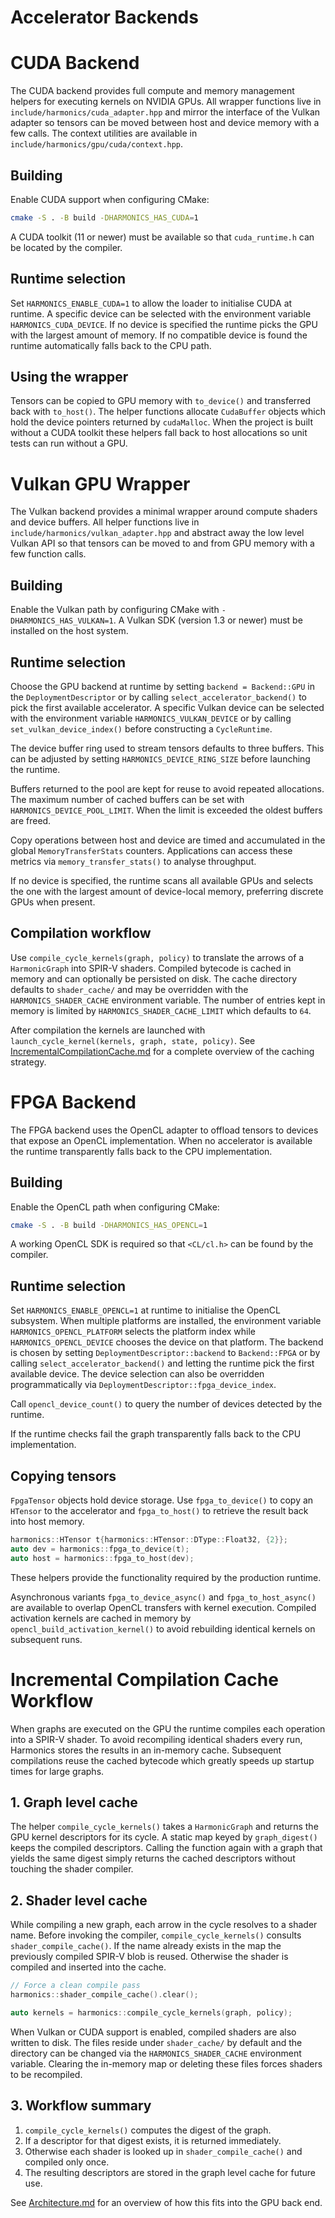 # Accelerator Backends
# CUDA Backend

The CUDA backend provides full compute and memory management helpers for
executing kernels on NVIDIA GPUs. All wrapper functions live in
`include/harmonics/cuda_adapter.hpp` and mirror the interface of the Vulkan
adapter so tensors can be moved between host and device memory with a few
calls. The context utilities are available in
`include/harmonics/gpu/cuda/context.hpp`.

## Building

Enable CUDA support when configuring CMake:

```bash
cmake -S . -B build -DHARMONICS_HAS_CUDA=1
```

A CUDA toolkit (11 or newer) must be available so that `cuda_runtime.h` can be located by the compiler.

## Runtime selection

Set `HARMONICS_ENABLE_CUDA=1` to allow the loader to initialise CUDA at runtime. A specific device can be selected with the environment variable `HARMONICS_CUDA_DEVICE`. If no device is specified the runtime picks the GPU with the largest amount of memory. If no compatible device is found the runtime automatically falls back to the CPU path.

## Using the wrapper

Tensors can be copied to GPU memory with `to_device()` and transferred back with
`to_host()`. The helper functions allocate `CudaBuffer` objects which hold the
device pointers returned by `cudaMalloc`. When the project is built without a
CUDA toolkit these helpers fall back to host allocations so unit tests can run
without a GPU.

# Vulkan GPU Wrapper

The Vulkan backend provides a minimal wrapper around compute shaders and device buffers.
All helper functions live in `include/harmonics/vulkan_adapter.hpp` and abstract
away the low level Vulkan API so that tensors can be moved to and from GPU
memory with a few function calls.

## Building

Enable the Vulkan path by configuring CMake with `-DHARMONICS_HAS_VULKAN=1`.
A Vulkan SDK (version 1.3 or newer) must be installed on the host system.

## Runtime selection

Choose the GPU backend at runtime by setting `backend = Backend::GPU` in the
`DeploymentDescriptor` or by calling `select_accelerator_backend()` to pick the
first available accelerator. A specific Vulkan device can be selected with the
environment variable `HARMONICS_VULKAN_DEVICE` or by calling
`set_vulkan_device_index()` before constructing a `CycleRuntime`.

The device buffer ring used to stream tensors defaults to three buffers. This
can be adjusted by setting `HARMONICS_DEVICE_RING_SIZE` before launching the
runtime.

Buffers returned to the pool are kept for reuse to avoid repeated allocations.
The maximum number of cached buffers can be set with `HARMONICS_DEVICE_POOL_LIMIT`.
When the limit is exceeded the oldest buffers are freed.

Copy operations between host and device are timed and accumulated in the global
`MemoryTransferStats` counters. Applications can access these metrics via
`memory_transfer_stats()` to analyse throughput.

If no device is specified, the runtime scans all available GPUs and selects the
one with the largest amount of device-local memory, preferring discrete GPUs
when present.

## Compilation workflow

Use `compile_cycle_kernels(graph, policy)` to translate the arrows of a
`HarmonicGraph` into SPIR-V shaders. Compiled bytecode is cached in memory and
can optionally be persisted on disk. The cache directory defaults to
`shader_cache/` and may be overridden with the `HARMONICS_SHADER_CACHE`
environment variable. The number of entries kept in memory is limited by
`HARMONICS_SHADER_CACHE_LIMIT` which defaults to `64`.

After compilation the kernels are launched with
`launch_cycle_kernel(kernels, graph, state, policy)`. See
[IncrementalCompilationCache.md](IncrementalCompilationCache.md) for a complete
overview of the caching strategy.

# FPGA Backend

The FPGA backend uses the OpenCL adapter to offload tensors to devices that expose an OpenCL implementation. When no accelerator is available the runtime transparently falls back to the CPU implementation.

## Building

Enable the OpenCL path when configuring CMake:

```bash
cmake -S . -B build -DHARMONICS_HAS_OPENCL=1
```

A working OpenCL SDK is required so that `<CL/cl.h>` can be found by the compiler.

## Runtime selection

Set `HARMONICS_ENABLE_OPENCL=1` at runtime to initialise the OpenCL subsystem. When multiple platforms are installed, the environment variable `HARMONICS_OPENCL_PLATFORM` selects the platform index while `HARMONICS_OPENCL_DEVICE` chooses the device on that platform. The backend is chosen by setting `DeploymentDescriptor::backend` to `Backend::FPGA` or by calling `select_accelerator_backend()` and letting the runtime pick the first available device.
The device selection can also be overridden programmatically via `DeploymentDescriptor::fpga_device_index`.

Call `opencl_device_count()` to query the number of devices detected by the runtime.

If the runtime checks fail the graph transparently falls back to the CPU implementation.

## Copying tensors

`FpgaTensor` objects hold device storage. Use `fpga_to_device()` to copy an `HTensor` to the accelerator and `fpga_to_host()` to retrieve the result back into host memory.

```cpp
harmonics::HTensor t{harmonics::HTensor::DType::Float32, {2}};
auto dev = harmonics::fpga_to_device(t);
auto host = harmonics::fpga_to_host(dev);
```

These helpers provide the functionality required by the production runtime.

Asynchronous variants `fpga_to_device_async()` and `fpga_to_host_async()` are
available to overlap OpenCL transfers with kernel execution. Compiled activation
kernels are cached in memory by `opencl_build_activation_kernel()` to avoid
rebuilding identical kernels on subsequent runs.


# Incremental Compilation Cache Workflow

When graphs are executed on the GPU the runtime compiles each operation into a SPIR-V shader. To avoid recompiling identical shaders every run, Harmonics stores the results in an in-memory cache. Subsequent compilations reuse the cached bytecode which greatly speeds up startup times for large graphs.

## 1. Graph level cache

The helper `compile_cycle_kernels()` takes a `HarmonicGraph` and returns the GPU kernel descriptors for its cycle. A static map keyed by `graph_digest()` keeps the compiled descriptors. Calling the function again with a graph that yields the same digest simply returns the cached descriptors without touching the shader compiler.

## 2. Shader level cache

While compiling a new graph, each arrow in the cycle resolves to a shader name. Before invoking the compiler, `compile_cycle_kernels()` consults `shader_compile_cache()`. If the name already exists in the map the previously compiled SPIR-V blob is reused. Otherwise the shader is compiled and inserted into the cache.

```cpp
// Force a clean compile pass
harmonics::shader_compile_cache().clear();

auto kernels = harmonics::compile_cycle_kernels(graph, policy);
```

When Vulkan or CUDA support is enabled, compiled shaders are also written to disk. The
files reside under `shader_cache/` by default and the directory can be changed
via the `HARMONICS_SHADER_CACHE` environment variable. Clearing the in-memory
map or deleting these files forces shaders to be recompiled.

## 3. Workflow summary

1. `compile_cycle_kernels()` computes the digest of the graph.
2. If a descriptor for that digest exists, it is returned immediately.
3. Otherwise each shader is looked up in `shader_compile_cache()` and compiled only once.
4. The resulting descriptors are stored in the graph level cache for future use.

See [Architecture.md](Architecture.md#93-incremental-compilation-cache) for an overview of how this fits into the GPU back end.

